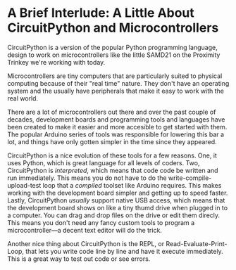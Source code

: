 # A Brief Interlude: A Little About CircuitPython and Microcontrollers

CircuitPython is a version of the popular Python programming language, design to work on microcontrollers like the little SAMD21 on the Proximity Trinkey we're working with today.

Microcontrollers are tiny computers that are particularly suited to physical computing because of their "real time" nature. They don't have an operating system and the usually have peripherals that make it easy to work with the real world.

There are a lot of microcontrollers out there and over the past couple of decades, development boards and programming tools and languages have been created to make it easier and more accesible to get started with them. The popular Arduino series of tools was responsible for lowering this bar a lot, and things have only gotten simpler in the time since they appeared.

CircuitPython is a nice evolution of these tools for a few reasons. One, it uses Python, which is great language for all levels of coders. Two, CircuitPython is *interpreted*, which means that code code be written and run immediately. This means you do not have to do the write-compile-upload-test loop that a *compiled* toolset like Arduino requires. This makes working with the development board simpler and getting up to speed faster. Lastly, CircuitPython *usually* support native USB access, which means that the development board shows on like a tiny thumd drive when plugged in to a computer. You can drag and drop files on the drive or edit them direcly. This means you don't need any fancy custom tools to program a microcontroller—a decent text editor will do the trick.

Another nice thing about CircuitPython is the REPL, or Read-Evaluate-Print-Loop, that lets you write code line by line and have it execute immediately. This is a great way to test out code or see errors.